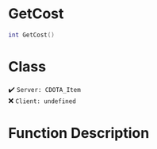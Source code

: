 # GetCost
```lua
int GetCost()
```
# Class
✔️ `Server: CDOTA_Item`  
❌ `Client: undefined`  

# Function Description

